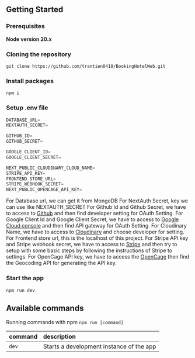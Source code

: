 ## Getting Started

### Prerequisites

**Node version 20.x**

### Cloning the repository

```shell
git clone https://github.com/trantien0410/BookingHotelWeb.git
```

### Install packages

```shell
npm i
```

### Setup .env file

```js
DATABASE_URL=
NEXTAUTH_SECRET=

GITHUB_ID=
GITHUB_SECRET=

GOOGLE_CLIENT_ID=
GOOGLE_CLIENT_SECRET=

NEXT_PUBLIC_CLOUDINARY_CLOUD_NAME=
STRIPE_API_KEY=
FRONTEND_STORE_URL=
STRIPE_WEBHOOK_SECRET=
NEXT_PUBLIC_OPENCAGE_API_KEY=
```
For Database url, we can get it from MongoDB
For NextAuth Secret, key we can use like NEXTAUTH_SECRET
For Github Id and Github Secret, we have to access to [Github](https://github.com/) and then find developer setting for OAuth Setting.
For Google Client Id and Google Client Secret, we have to access to [Google Cloud console](https://cloud.google.com/) and then find API gateway for OAuth Setting.
For Cloudinary Name, we have to access to [Cloudinary](https://cloudinary.com/) and choose developer for setting.
For Frontend store url, this is the localhost of this project.
For Stripe API key and Stripe webhook secret, we have to access to [Stripe](https://dashboard.stripe.com/) and then try to setup with some basic steps by following the instructions of Stripe to settings.
For OpenCage API key, we have to access the [OpenCage](https://opencagedata.com/api) then find the Geocoding API for generating the API key.

### Start the app

```shell
npm run dev
```

## Available commands

Running commands with npm `npm run [command]`

| command         | description                              |
| :-------------- | :--------------------------------------- |
| `dev`           | Starts a development instance of the app |
